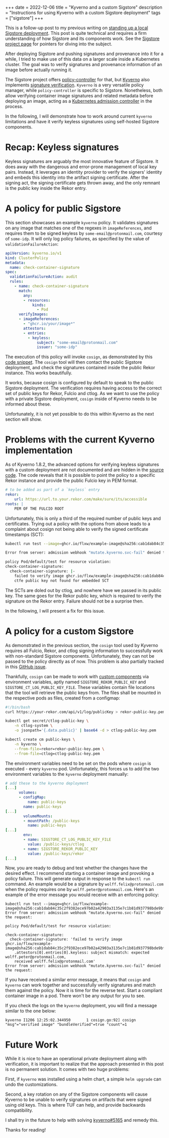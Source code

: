 +++
date = 2022-12-06
title = "Kyverno and a custom Sigstore"
description = "Instructions for using Kyverno with a custom Sigstore deployment"
tags = ["sigstore"]
+++

This is a follow-up post to my previous writing on [standing up a local Sigstore deployment](/standing-up-sigstore-locally.html).
This post is quite technical and requires a firm understanding of how Sigstore and its components work.
See the [Sigstore project page](https://sigstore.dev) for pointers for diving into the subject.

After deploying Sigstore and pushing signatures and provenance into it for a while, I tried
to make use of this data on a larger scale inside a Kubernetes cluster.
The goal was to verify signatures and provenance information of an image before actually running it.

The Sigstore project offers [policy-controller](https://docs.sigstore.dev/policy-controller/overview) for that, but 
[Kyverno](https://kyverno.io) also implements [signature verification](https://kyverno.io/docs/writing-policies/verify-images/).
`Kyverno` is a very versatile policy manager, while `policy-controller` is specific to Sigstore.
Nonetheless, both allow verifying container image signatures and related metadata before deploying an image,
acting as a [Kubernetes admission controller](https://kubernetes.io/docs/reference/access-authn-authz/admission-controllers/) in the process.

In the following, I will demonstrate how to work around current `kyverno` limitations and have it verify keyless signatures using self-hosted Sigstore components.

# Recap: Keyless signatures
Keyless signatures are arguably the most innovative feature of Sigstore.
It does away with the dangerous and error-prone management of local key pairs.
Instead, it leverages an identity provider to verify the signers' identity
and embeds this identity into the artifact signing certificate.
After the signing act, the signing certificate gets thrown away, and the only remnant is the public key inside the Rekor entry.

# A policy for public Sigstore
This section showcases an example `kyverno` policy.
It validates signatures on any image that matches one of the regexes in `imageReferences`,
and requires them to be signed keyless by `some-email@protonmail.com`, courtesy of `some-idp`.
It will only log policy failures, as specified by the value of `validationFailureAction`:

```yaml
apiVersion: kyverno.io/v1
kind: ClusterPolicy
metadata:
  name: check-container-signature
spec:
  validationFailureAction: audit
  rules:
    - name: check-container-signature
      match:
        any:
        - resources:
            kinds:
              - Pod
      verifyImages:
      - imageReferences:
        - "ghcr.io/your/image*"
        attestors:
        - entries:
          - keyless:
              subject: "some-email@protonmail.com"
              issuer: "some-idp"
```

The execution of this policy will invoke `cosign`, as demonstrated by this [code snippet](https://github.com/kyverno/kyverno/blob/3a8affab1600f28e097b1cfa5c8c94b62df7e573/pkg/engine/imageVerify.go#L440).
The `cosign` tool will then contact the public Sigstore deployment, and check the signatures contained inside the public Rekor instance.
This works beautifully.

It works, because cosign is configured by default to speak to the public Sigstore deployment.
The verification requires having access to the correct set of public keys for Rekor, Fulcio and ctlog.
As we want to use the policy with a private Sigstore deployment, `cosign` inside of Kyverno needs to be informed about these.

Unfortunately, it is not yet possible to do this within Kyverno as the next section will show.

# Problems with the current Kyverno implementation
As of Kyverno 1.8.2, the advanced options for verifying keyless signatures with a custom deployment are not documented and are hidden in the [source code](https://github.com/kyverno/kyverno/blob/3a8affab1600f28e097b1cfa5c8c94b62df7e573/pkg/engine/imageVerify.go#L552-L562).
The code reveals that it is possible to point the policy to a specific Rekor instance and provide the public Fulcio key in PEM format.

```yaml
# to be added as part of a `keyless` entry
rekor:
    url: https://url.to.your.rekor.com/make/sure/its/accessible
roots: |
    PEM OF THE FULCIO ROOT
```

Unfortunately, this is only a third of the required number of public keys and certificates.
Trying out a policy with the options from above leads to a complaint about cosign not being able
to verify the signed certificate timestamps (SCT):

```bash
kubectl run test --image=ghcr.io/flxw/example-image@sha256:cab1dab84c35c2f9382ece97b02a42903a3135e7c1b81d937798bde9bf3ef486

Error from server: admission webhook "mutate.kyverno.svc-fail" denied the request: 

policy Pod/default/test for resource violation: 
check-container-signature:
  check-container-signature: |-
    failed to verify image ghcr.io/flxw/example-image@sha256:cab1dab84c35c2f9382ece97b02a42903a3135e7c1b81d937798bde9bf3ef486: .attestors[0].entries[0].keyless: no matching signatures:
    ctfe public key not found for embedded SCT
```

The SCTs are doled out by ctlog, and nowhere have we passed in its public key.
The same goes for the Rekor public key, which is required to verify the signature on the Rekor entry.
Failure should not be a surprise then.

In the following, I will present a fix for this issue.

# A policy for a custom Sigstore
As demonstrated in the previous section, the `cosign` tool used by Kyverno requires all Fulcio, Rekor, and ctlog signing information to successfully work with non-standard Sigstore components.
Unfortunately, they can not be passed to the policy directly as of now.
This problem is also partially tracked in this [GitHub issue](https://github.com/kyverno/kyverno/issues/5165).

Thankfully, `cosign` can be made to work with [custom components](https://docs.sigstore.dev/cosign/custom_components) via environment variables, aptly named `SIGSTORE_REKOR_PUBLIC_KEY` and `SIGSTORE_CT_LOG_PUBLIC_KEY_FILE`.
These variables contain file locations that the tool will retrieve the public keys from.
The files shall be mounted in the respective pods as files, created from a configmap:

```bash
#!/bin/bash
curl https://your-rekor.com/api/v1/log/publicKey > rekor-public-key.pem

kubectl get secret/ctlog-public-key \
    -n ctlog-system \
    -o jsonpath='{.data.public}' | base64 -d > ctlog-public-key.pem

kubectl create cm public-keys \
    -n kyverno \
    --from-file=rekor=rekor-public-key.pem \
    --from-file=ctlog=ctlog-public-key.pem
```

The environment variables need to be set on the pods where `cosign` is executed - every `kyverno` pod.
Unfortunately, this forces us to add the two environment variables to the `kyverno` deployment manually:

```yaml
# add these to the kyverno deployment
[...]
      volumes:
      - configMap:
          name: public-keys
        name: public-keys
[...]
        volumeMounts:
        - mountPath: /public-keys
          name: public-keys
[...]
        env:
        - name: SIGSTORE_CT_LOG_PUBLIC_KEY_FILE
          value: /public-keys/ctlog
        - name: SIGSTORE_REKOR_PUBLIC_KEY
          value: /public-keys/rekor
[...]
```

Now, you are ready to debug and test whether the changes have the desired effect.
I recommend starting a container image and provoking a policy failure.
This will generate output in response to the `kubectl run` command.
An example would be a signature by `wolff.felix@protonmail.com` when the policy requires one by `wolff.peter@protonmail.com`.
Here's an example of the error message you would receive with an enforcing policy:

```
kubectl run test --image=ghcr.io/flxw/example-image@sha256:cab1dab84c35c2f9382ece97b02a42903a3135e7c1b81d937798bde9bf3ef486
Error from server: admission webhook "mutate.kyverno.svc-fail" denied the request: 

policy Pod/default/test for resource violation: 

check-container-signature:
  check-container-signature: 'failed to verify image ghcr.io/flxw/example-image@sha256:cab1dab84c35c2f9382ece97b02a42903a3135e7c1b81d937798bde9bf3ef486:
    .attestors[0].entries[0].keyless: subject mismatch: expected wolff.peter@protonmail.com,
    received wolff.felix@protonmail.com'
Error from server: admission webhook "mutate.kyverno.svc-fail" denied the request: 
```

If you have received a similar error message, it means that `cosign` and `kyverno` can work together and successfully verify signatures and match them against the policy.
Now it is time for the reverse test. Start a compliant container image in a pod.
There won't be any output for you to see.

If you check the logs on the `kyverno` deployment, you will find a message similar to the one below:

```
kyverno I1206 12:25:02.344950       1 cosign.go:92] cosign "msg"="verified image" "bundleVerified"=true "count"=1
```

# Future Work
While it is nice to have an operational private deployment along with verification, it is important to realize that the approach presented in this post is no permanent solution. It comes with two huge problems:

First, if `kyverno` was installed using a helm chart, a simple `helm upgrade` can undo the customizations.

Second, a key rotation on any of the Sigstore components will cause Kyverno to be unable to verify signatures on artifacts that were signed using old keys. This is where TUF can help, and provide backwards compatibility.

I shall try in the future to help with solving [kyverno#5165](https://github.com/kyverno/kyverno/issues/5165) and remedy this.

Thanks for reading!
